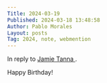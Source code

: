 ```yaml
---
Title: 2024-03-19
Published: 2024-03-18 13:48:58
Author: Pablo Morales
Layout: posts
Tag: 2024, note, webmention
---
```

In reply to <a href="https://www.jvt.me/mf2/2024/03/tcugw/" class="u-reply-to">Jamie Tanna </a>.

Happy Birthday!
